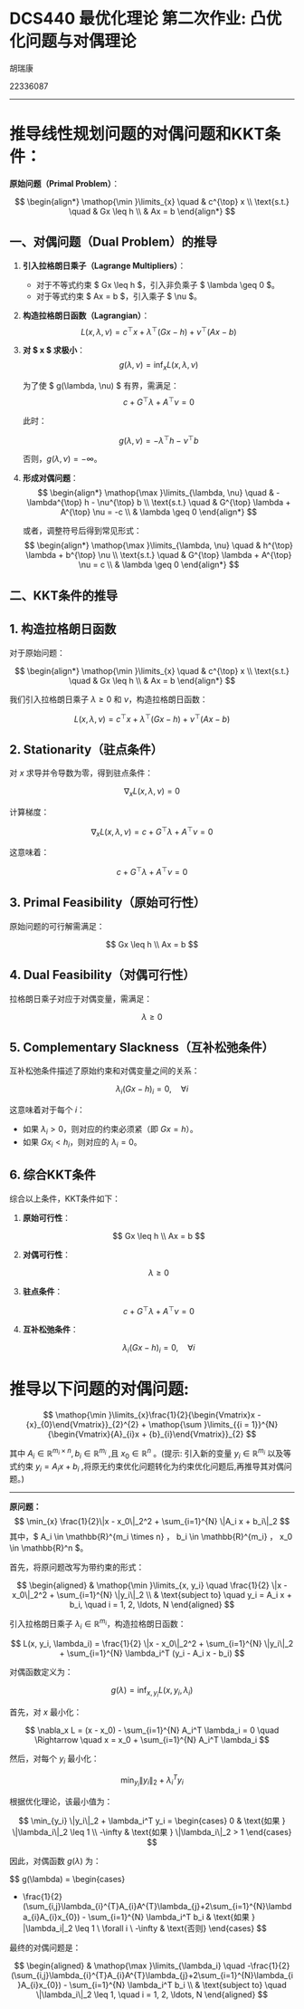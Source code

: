# DCS440 最优化理论 第二次作业: 凸优化问题与对偶理论

胡瑞康

22336087


---
# 推导线性规划问题的对偶问题和KKT条件：

**原始问题（Primal Problem）**：

$$
\begin{align*}
\mathop{\min }\limits_{x} \quad & c^{\top} x \\
\text{s.t.} \quad & Gx \leq h \\
& Ax = b
\end{align*}
$$

## **一、对偶问题（Dual Problem）的推导**

1. **引入拉格朗日乘子（Lagrange Multipliers）**：
   - 对于不等式约束 $ Gx \leq h $，引入非负乘子 $ \lambda \geq 0 $。
   - 对于等式约束 $ Ax = b $，引入乘子 $ \nu $。

2. **构造拉格朗日函数（Lagrangian）**：
   $$
   L(x, \lambda, \nu) = c^{\top} x + \lambda^{\top} (Gx - h) + \nu^{\top} (Ax - b)
   $$

3. **对 $ x $ 求极小**：
   $$
   g(\lambda, \nu) = \inf_{x} L(x, \lambda, \nu)
   $$

   为了使 $ g(\lambda, \nu) $ 有界，需满足：
   $$
   c + G^{\top} \lambda + A^{\top} \nu = 0
   $$

   此时：

   $$
   g(\lambda, \nu) = -\lambda^{\top}h - \nu^{\top}b
   $$

   否则，$g(\lambda, \nu) = -\infty$。

4. **形成对偶问题**：
   $$
   \begin{align*}
   \mathop{\max }\limits_{\lambda, \nu} \quad & -\lambda^{\top} h - \nu^{\top} b \\
   \text{s.t.} \quad & G^{\top} \lambda + A^{\top} \nu = -c \\
   & \lambda \geq 0
   \end{align*}
   $$

   或者，调整符号后得到常见形式：
   $$
   \begin{align*}
   \mathop{\max }\limits_{\lambda, \nu} \quad & h^{\top} \lambda + b^{\top} \nu \\
   \text{s.t.} \quad & G^{\top} \lambda + A^{\top} \nu = c \\
   & \lambda \geq 0
   \end{align*}
   $$

## **二、KKT条件的推导**

## **1. 构造拉格朗日函数**

对于原始问题：

$$
\begin{align*}
\mathop{\min }\limits_{x} \quad & c^{\top} x \\
\text{s.t.} \quad & Gx \leq h \\
& Ax = b
\end{align*}
$$

我们引入拉格朗日乘子 $\lambda \geq 0$ 和 $\nu$，构造拉格朗日函数：

$$
L(x, \lambda, \nu) = c^{\top} x + \lambda^{\top} (Gx - h) + \nu^{\top} (Ax - b)
$$

## **2. Stationarity（驻点条件）**

对 $x$ 求导并令导数为零，得到驻点条件：

$$
\nabla_x L(x, \lambda, \nu) = 0
$$

计算梯度：

$$
\nabla_x L(x, \lambda, \nu) = c + G^{\top} \lambda + A^{\top} \nu = 0
$$

这意味着：

$$
c + G^{\top} \lambda + A^{\top} \nu = 0
$$

## **3. Primal Feasibility（原始可行性）**

原始问题的可行解需满足：

$$
Gx \leq h \\
Ax = b
$$

## **4. Dual Feasibility（对偶可行性）**

拉格朗日乘子对应于对偶变量，需满足：

$$
\lambda \geq 0
$$

## **5. Complementary Slackness（互补松弛条件）**

互补松弛条件描述了原始约束和对偶变量之间的关系：

$$
\lambda_i (Gx - h)_i = 0, \quad \forall i
$$

这意味着对于每个 $i$：

- 如果 $\lambda_i > 0$，则对应的约束必须紧（即 $Gx = h$）。
- 如果 $Gx_i < h_i$，则对应的 $\lambda_i = 0$。

## **6. 综合KKT条件**

综合以上条件，KKT条件如下：

1. **原始可行性**：

   $$
   Gx \leq h \\
   Ax = b
   $$

2. **对偶可行性**：

   $$
   \lambda \geq 0
   $$

3. **驻点条件**：

   $$
   c + G^{\top} \lambda + A^{\top} \nu = 0
   $$

4. **互补松弛条件**：

   $$
   \lambda_i (Gx - h)_i = 0, \quad \forall i
   $$

# 推导以下问题的对偶问题:

$$
\mathop{\min }\limits_{x}\frac{1}{2}{\begin{Vmatrix}x - {x}_{0}\end{Vmatrix}}_{2}^{2} + \mathop{\sum }\limits_{{i = 1}}^{N}{\begin{Vmatrix}{A}_{i}x + {b}_{i}\end{Vmatrix}}_{2}
$$

其中 ${A}_{i} \in  {\mathbb{R}}^{{m}_{i} \times  n},{b}_{i} \in  {\mathbb{R}}^{{m}_{i}}$ ,且 ${x}_{0} \in  {\mathbb{R}}^{n}$ 。(提示: 引入新的变量 ${y}_{i} \in  {\mathbb{R}}^{{m}_{i}}$ 以及等式约束 ${y}_{i} = {A}_{i}x + {b}_{i}$ ,将原无约束优化问题转化为约束优化问题后,再推导其对偶问题。)

---

**原问题：**
$$
\min_{x} \frac{1}{2}\|x - x_0\|_2^2 + \sum_{i=1}^{N} \|A_i x + b_i\|_2
$$
其中，$ A_i \in \mathbb{R}^{m_i \times n} $，$ b_i \in \mathbb{R}^{m_i} $，$ x_0 \in \mathbb{R}^n $。

首先，将原问题改写为带约束的形式：

$$
\begin{aligned}
& \mathop{\min }\limits_{x, y_i} \quad \frac{1}{2} \|x - x_0\|_2^2 + \sum_{i=1}^{N} \|y_i\|_2 \\
& \text{subject to} \quad y_i = A_i x + b_i, \quad i = 1, 2, \ldots, N
\end{aligned}
$$

引入拉格朗日乘子 $\lambda_i \in \mathbb{R}^{m_i}$，构造拉格朗日函数：

$$
L(x, y_i, \lambda_i) = \frac{1}{2} \|x - x_0\|_2^2 + \sum_{i=1}^{N} \|y_i\|_2 + \sum_{i=1}^{N} \lambda_i^T (y_i - A_i x - b_i)
$$

对偶函数定义为：

$$
g(\lambda) = \inf_{x, y_i} L(x, y_i, \lambda_i)
$$

首先，对 $x$ 最小化：

$$
\nabla_x L = (x - x_0) - \sum_{i=1}^{N} A_i^T \lambda_i = 0 \quad \Rightarrow \quad x = x_0 + \sum_{i=1}^{N} A_i^T \lambda_i
$$

然后，对每个 $y_i$ 最小化：

$$
\min_{y_i} \|y_i\|_2 + \lambda_i^T y_i
$$

根据优化理论，该最小值为：

$$
\min_{y_i} \|y_i\|_2 + \lambda_i^T y_i =
\begin{cases}
0 & \text{如果 } \|\lambda_i\|_2 \leq 1 \\
-\infty & \text{如果 } \|\lambda_i\|_2 > 1
\end{cases}
$$

因此，对偶函数 $g(\lambda)$ 为：

$$
g(\lambda) =
\begin{cases}
- \frac{1}{2} (\sum_{i,j}\lambda_{i}^{T}A_{i}A^{T}\lambda_{j}+2\sum_{i=1}^{N}\lambda_{i}A_{i}x_{0}) - \sum_{i=1}^{N} \lambda_i^T b_i & \text{如果 } \|\lambda_i\|_2 \leq 1 \ \forall i \\
-\infty & \text{否则}
\end{cases}
$$

最终的对偶问题是：

$$
\begin{aligned}
& \mathop{\max }\limits_{\lambda_i} \quad -\frac{1}{2} (\sum_{i,j}\lambda_{i}^{T}A_{i}A^{T}\lambda_{j}+2\sum_{i=1}^{N}\lambda_{i}A_{i}x_{0}) - \sum_{i=1}^{N} \lambda_i^T b_i \\
& \text{subject to} \quad \|\lambda_i\|_2 \leq 1, \quad i = 1, 2, \ldots, N
\end{aligned}
$$